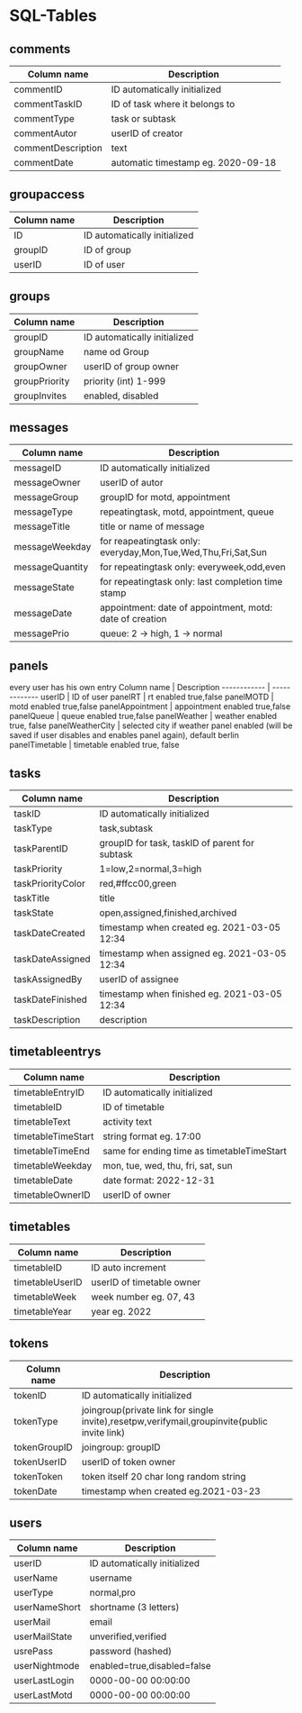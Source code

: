 # SQL-Tables

## comments
Column name | Description
------------ | -------------
commentID | ID automatically initialized
commentTaskID | ID of task where it belongs to
commentType | task or subtask
commentAutor | userID of creator
commentDescription | text
commentDate | automatic timestamp eg. 2020-09-18

## groupaccess
Column name | Description
------------ | -------------
ID | ID automatically initialized
groupID | ID of group
userID | ID of user

## groups
Column name | Description
------------ | -------------
groupID | ID automatically initialized
groupName | name od Group
groupOwner | userID of group owner
groupPriority | priority (int) 1-999
groupInvites | enabled, disabled

## messages
Column name | Description
------------ | -------------
messageID | ID automatically initialized
messageOwner | userID of autor
messageGroup | groupID for motd, appointment
messageType | repeatingtask, motd, appointment, queue
messageTitle | title or name of message
messageWeekday | for reapeatingtask only: everyday,Mon,Tue,Wed,Thu,Fri,Sat,Sun
messageQuantity | for repeatingtask only: everyweek,odd,even
messageState | for repeatingtask only: last completion time stamp
messageDate | appointment: date of appointment, motd: date of creation
messagePrio | queue: 2 -> high, 1 -> normal

## panels
every user has his own entry
Column name | Description
------------ | -------------
userID | ID of user
panelRT | rt enabled true,false
panelMOTD | motd enabled true,false
panelAppointment | appointment enabled true,false
panelQueue | queue enabled true,false
panelWeather | weather enabled true, false
panelWeatherCity | selected city if weather panel enabled (will be saved if user disables and enables panel again), default berlin
panelTimetable | timetable enabled true, false

## tasks
Column name | Description
------------ | -------------
taskID | ID automatically initialized
taskType | task,subtask
taskParentID | groupID for task, taskID of parent for subtask
taskPriority | 1=low,2=normal,3=high
taskPriorityColor | red,#ffcc00,green
taskTitle | title
taskState | open,assigned,finished,archived
taskDateCreated | timestamp when created eg. 2021-03-05 12:34
taskDateAssigned | timestamp when assigned eg. 2021-03-05 12:34
taskAssignedBy | userID of assignee 
taskDateFinished | timestamp when finished eg. 2021-03-05 12:34
taskDescription | description

## timetableentrys
Column name | Description
------------ | -------------
timetableEntryID | ID automatically initialized
timetableID | ID of timetable
timetableText | activity text
timetableTimeStart | string format eg. 17:00 
timetableTimeEnd | same for ending time as timetableTimeStart
timetableWeekday | mon, tue, wed, thu, fri, sat, sun
timetableDate | date format: 2022-12-31
timetableOwnerID | userID of owner

## timetables
Column name | Description
------------|-------------
timetableID | ID auto increment
timetableUserID | userID of timetable owner
timetableWeek | week number eg. 07, 43
timetableYear | year eg. 2022

## tokens
Column name | Description
------------ | -------------
tokenID | ID automatically initialized
tokenType | joingroup(private link for single invite),resetpw,verifymail,groupinvite(public invite link)
tokenGroupID | joingroup: groupID
tokenUserID | userID of token owner
tokenToken | token itself 20 char long random string
tokenDate | timestamp when created eg.2021-03-23

## users
Column name | Description
------------ | -------------
userID | ID automatically initialized
userName | username
userType | normal,pro
userNameShort | shortname (3 letters)
userMail | email
userMailState | unverified,verified
usrePass | password (hashed)
userNightmode | enabled=true,disabled=false
userLastLogin | 0000-00-00 00:00:00
userLastMotd | 0000-00-00 00:00:00